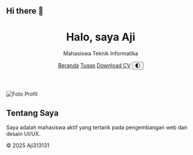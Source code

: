 ## Hi there 👋

<!DOCTYPE html>
<html lang="id">
<head>
  <meta charset="UTF-8">
  <title>Profil Mahasiswa</title>
  <link rel="stylesheet" href="style.css">
</head>
<body>
  <header>
    <h1>Halo, saya Aji</h1>
    <p>Mahasiswa Teknik Informatika</p>
    <nav>
      <a href="index.html">Beranda</a>
      <a href="tugas.html">Tugas</a>
      <a href="cv.pdf" download>Download CV</a>
      <button onclick="toggleDarkMode()">🌓</button>
    </nav>
  </header>

  <main>
    <img src="https://via.placeholder.com/120" alt="Foto Profil">
    <h2>Tentang Saya</h2>
    <p>Saya adalah mahasiswa aktif yang tertarik pada pengembangan web dan desain UI/UX.</p>
  </main>

  <footer>
    &copy; 2025 Aji313131
  </footer>

  <script>
    function toggleDarkMode() {
      document.body.classList.toggle("dark");
    }
  </script>
</body>
</html>
